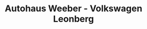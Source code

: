 ---
title: "Autohaus Weeber - Volkswagen Leonberg"
url: /leonberg/autohaus-weeber-volkswagen-leonberg/
shop: Autohaus
---